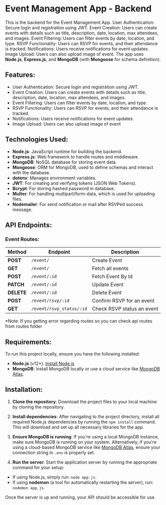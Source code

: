 # Event Management App - Backend

This is the backend for the Event Management App. User Authentication: Secure login and registration using JWT.
Event Creation: Users can create events with details such as title, description, date, location, max attendees, and images.
Event Filtering: Users can filter events by date, location, and type.
RSVP Functionality: Users can RSVP for events, and their attendance is tracked.
Notifications: Users receive notifications for event updates.
Image Upload: Users can also upload image of event. The app uses **Node.js**, **Express.js**, and **MongoDB** (with **Mongoose** for schema definition).

## Features:
- User Authentication: Secure login and registration using JWT.
- Event Creation: Users can create events with details such as title, description, date, location, max attendees, and images.
- Event Filtering: Users can filter events by date, location, and type.
- RSVP Functionality: Users can RSVP for events, and their attendance is tracked.
- Notifications: Users receive notifications for event updates.
- Image Upload: Users can also upload image of event

## Technologies Used:
- **Node.js**: JavaScript runtime for building the backend.
- **Express.js**: Web framework to handle routes and middleware.
- **MongoDB**: NoSQL database for storing event data.
- **Mongoose**: ORM for MongoDB, used to define schemas and interact with the database.
- **dotenv**: Manages environment variables.
- **JWT**: For creating and verifying tokens (JSON Web Tokens).
- **Bcrypt**: For storing hashed password in database.
- **Multer**: For handling multipart/form-data, which is used for uploading files.
- **Nodemailer**: For send notification or mail after RSVPed success message.

## API Endpoints:

### Event Routes:

| Method | Endpoint                         | Description                        |
|--------|----------------------------------|------------------------------------|
| **POST**    | `/event/`                       | Create Event                      |
| **GET**     | `/event/`                       | Fetch all events                  |
| **POST**    | `/event/:id`                    | Fetch Event By Id                 |
| **PATCH**   | `/event/:id`                    | Update Event                      |
| **DELETE**  | `/event/:id`                    | Delete Event                      |
| **POST**    | `/event/rsvp/:id`               | Confirm RSVP for an event             |
| **GET**     | `/event/rsvp_status/:id`        | Check RSVP status an event            |

*Note: If you getting error regarding routes so you can check api routes from routes folder

## Requirements:
To run this project locally, ensure you have the following installed:

- **Node.js** (v12+): [Install Node.js](https://nodejs.org/)
- **MongoDB**: Install MongoDB locally or use a cloud service like [MongoDB Atlas](https://www.mongodb.com/cloud/atlas).

## Installation:

1. **Clone the repository**: Download the project files to your local machine by cloning the repository.

2. **Install dependencies**: After navigating to the project directory, install all required Node.js dependencies by running the `npm install` command. This will download and set up all necessary libraries for the app.

3. **Ensure MongoDB is running**: If you're using a local MongoDB instance, make sure MongoDB is running on your system. Alternatively, if you're using a cloud-based MongoDB service like [MongoDB Atlas](https://www.mongodb.com/cloud/atlas), ensure your connection string in `.env` is properly set.

4. **Run the server**: Start the application server by running the appropriate command for your setup:
- If using Node.js, simply run: `node app.js`.
- If using **nodemon** (a tool for automatically restarting the server), run: `nodemon app.js`.

Once the server is up and running, your API should be accessible for use.
